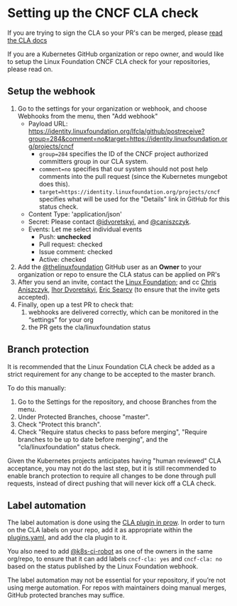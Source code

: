 # Setting up the CNCF CLA check

If you are trying to sign the CLA so your PR's can be merged, please 
[read the CLA docs](https://git.k8s.io/community/CLA.md)

If you are a Kubernetes GitHub organization or repo owner, and would like to setup
the Linux Foundation CNCF CLA check for your repositories, please read on.

## Setup the webhook

1. Go to the settings for your organization or webhook, and choose Webhooks from the menu, then
   "Add webhook"
    - Payload URL: https://identity.linuxfoundation.org/lfcla/github/postreceive?group=284&comment=no&target=https://identity.linuxfoundation.org/projects/cncf
      - `group=284` specifies the ID of the CNCF project authorized committers group in our CLA system.
      - `comment=no` specifies that our system should not post help comments into the pull request (since the Kubernetes mungebot does this).
      - `target=https://identity.linuxfoundation.org/projects/cncf` specifies what will be used for the "Details" link in GitHub for this status check.
    - Content Type: 'application/json'
    - Secret: Please contact [@idvoretskyi](mailto:ihor@cncf.io), and [@caniszczyk](mailto:caniszczyk@linuxfoundation.org).
    - Events: Let me select individual events
      - Push: **unchecked**
      - Pull request: checked
      - Issue comment: checked
      - Active: checked
1. Add the [@thelinuxfoundation](https://github.com/thelinuxfoundation) GitHub user as an **Owner**
   to your organization or repo to ensure the CLA status can be applied on PR's
1. After you send an invite, contact the [Linux Foundation](mailto:helpdesk@rt.linuxfoundation.org); and cc [Chris Aniszczyk](mailto:caniszczyk@linuxfoundation.org), [Ihor Dvoretskyi](mailto:ihor@cncf.io), [Eric Searcy](mailto:eric@linuxfoundation.org) (to ensure that the invite gets accepted).
1. Finally, open up a test PR to check that:
    1. webhooks are delivered correctly, which can be monitored in the “settings” for your org
    1. the PR gets the cla/linuxfoundation status

## Branch protection

It is recommended that the Linux Foundation CLA check be added as a strict requirement
for any change to be accepted to the master branch.

To do this manually:

1. Go to the Settings for the repository, and choose Branches from the menu.
1. Under Protected Branches, choose "master".
1. Check "Protect this branch".
1. Check "Require status checks to pass before merging", "Require branches to be up to date before merging", and the "cla/linuxfoundation" status check.

Given the Kubernetes projects anticipates having "human reviewed" CLA acceptance, you may
not do the last step, but it is still recommended to enable branch protection to require all
changes to be done through pull requests, instead of direct pushing that will never kick off
a CLA check.

## Label automation

The label automation is done using the [CLA plugin in prow](https://git.k8s.io/test-infra/prow/plugins/cla).
In order to turn on the CLA labels on your repo, add it as appropriate within the
[plugins.yaml](https://git.k8s.io/test-infra/prow/plugins.yaml), and add the cla plugin to it.

You also need to add [@k8s-ci-robot](https://github.com/k8s-ci-robot) as one of the owners in
the same org/repo, to ensure that it can add labels `cncf-cla: yes` and `cncf-cla: no` based
on the status published by the Linux Foundation webhook.

The label automation may not be essential for your repository, if you’re not using merge
automation. For repos with maintainers doing manual merges, GitHub protected branches may
suffice.

